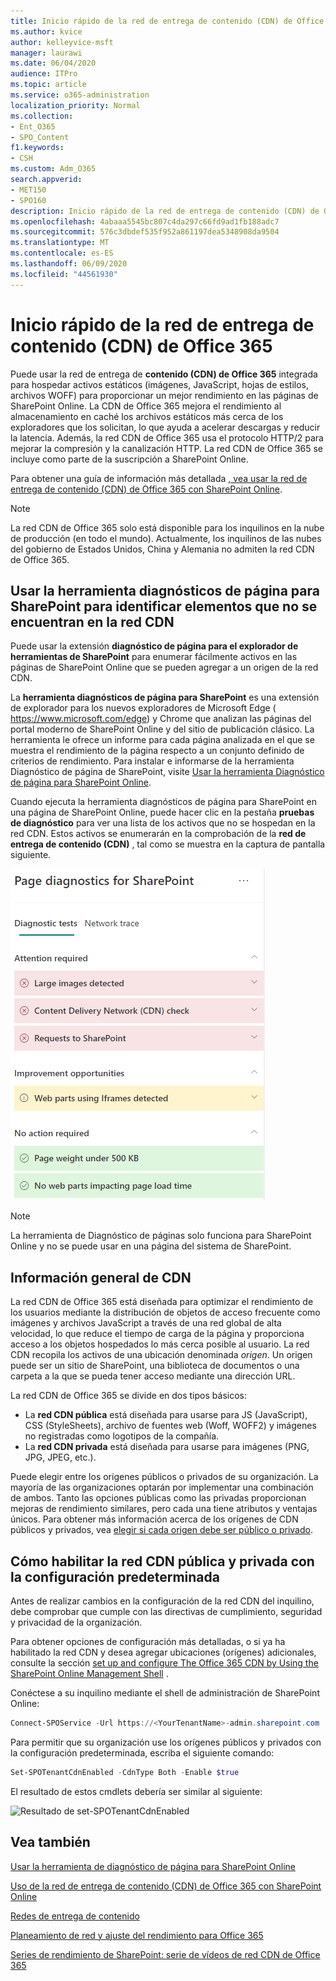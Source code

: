 ```yaml
---
title: Inicio rápido de la red de entrega de contenido (CDN) de Office 365
ms.author: kvice
author: kelleyvice-msft
manager: laurawi
ms.date: 06/04/2020
audience: ITPro
ms.topic: article
ms.service: o365-administration
localization_priority: Normal
ms.collection:
- Ent_O365
- SPO_Content
f1.keywords:
- CSH
ms.custom: Adm_O365
search.appverid:
- MET150
- SPO160
description: Inicio rápido de la red de entrega de contenido (CDN) de Office 365
ms.openlocfilehash: 4abaaa5545bc807c4da297c66fd9ad1fb188adc7
ms.sourcegitcommit: 576c3dbdef535f952a861197dea5348908da9504
ms.translationtype: MT
ms.contentlocale: es-ES
ms.lasthandoff: 06/09/2020
ms.locfileid: "44561930"
---
```

# <a name="office-365-content-delivery-network-cdn-quickstart"></a>Inicio rápido de la red de entrega de contenido (CDN) de Office 365

Puede usar la red de entrega de **contenido (CDN) de Office 365** integrada para hospedar activos estáticos (imágenes, JavaScript, hojas de estilos, archivos WOFF) para proporcionar un mejor rendimiento en las páginas de SharePoint Online. La CDN de Office 365 mejora el rendimiento al almacenamiento en caché los archivos estáticos más cerca de los exploradores que los solicitan, lo que ayuda a acelerar descargas y reducir la latencia. Además, la red CDN de Office 365 usa el protocolo HTTP/2 para mejorar la compresión y la canalización HTTP. La red CDN de Office 365 se incluye como parte de la suscripción a SharePoint Online.

Para obtener una guía de información más detallada [, vea usar la red de entrega de contenido (CDN) de Office 365 con SharePoint Online](use-office-365-cdn-with-spo.md).

>[!NOTE]
>La red CDN de Office 365 solo está disponible para los inquilinos en la nube de producción (en todo el mundo). Actualmente, los inquilinos de las nubes del gobierno de Estados Unidos, China y Alemania no admiten la red CDN de Office 365.

## <a name="use-the-page-diagnostics-for-sharepoint-tool-to-identify-items-not-in-cdn"></a>Usar la herramienta diagnósticos de página para SharePoint para identificar elementos que no se encuentran en la red CDN

Puede usar la extensión **diagnóstico de página para el explorador de herramientas de SharePoint** para enumerar fácilmente activos en las páginas de SharePoint Online que se pueden agregar a un origen de la red CDN.

La **herramienta diagnósticos de página para SharePoint** es una extensión de explorador para los nuevos exploradores de Microsoft Edge ( https://www.microsoft.com/edge) y Chrome que analizan las páginas del portal moderno de SharePoint Online y del sitio de publicación clásico. La herramienta le ofrece un informe para cada página analizada en el que se muestra el rendimiento de la página respecto a un conjunto definido de criterios de rendimiento. Para instalar e informarse de la herramienta Diagnóstico de página de SharePoint, visite [Usar la herramienta Diagnóstico de página para SharePoint Online](https://aka.ms/perftool).

Cuando ejecuta la herramienta diagnósticos de página para SharePoint en una página de SharePoint Online, puede hacer clic en la pestaña **pruebas de diagnóstico** para ver una lista de los activos que no se hospedan en la red CDN. Estos activos se enumerarán en la comprobación de la **red de entrega de contenido (CDN)** , tal como se muestra en la captura de pantalla siguiente.

![Diagnósticos de página](media/page-diagnostics-for-spo/pagediag-results-general.PNG)

>[!NOTE]
>La herramienta de Diagnóstico de páginas solo funciona para SharePoint Online y no se puede usar en una página del sistema de SharePoint. 

## <a name="cdn-overview"></a>Información general de CDN

La red CDN de Office 365 está diseñada para optimizar el rendimiento de los usuarios mediante la distribución de objetos de acceso frecuente como imágenes y archivos JavaScript a través de una red global de alta velocidad, lo que reduce el tiempo de carga de la página y proporciona acceso a los objetos hospedados lo más cerca posible al usuario. La red CDN recopila los activos de una ubicación denominada _origen_. Un origen puede ser un sitio de SharePoint, una biblioteca de documentos o una carpeta a la que se pueda tener acceso mediante una dirección URL.

La red CDN de Office 365 se divide en dos tipos básicos:

- La **red CDN pública** está diseñada para usarse para JS (JavaScript), CSS (StyleSheets), archivo de fuentes web (Woff, WOFF2) y imágenes no registradas como logotipos de la compañía.
- La **red CDN privada** está diseñada para usarse para imágenes (PNG, JPG, JPEG, etc.).

Puede elegir entre los orígenes públicos o privados de su organización. La mayoría de las organizaciones optarán por implementar una combinación de ambos. Tanto las opciones públicas como las privadas proporcionan mejoras de rendimiento similares, pero cada una tiene atributos y ventajas únicos. Para obtener más información acerca de los orígenes de CDN públicos y privados, vea [elegir si cada origen debe ser público o privado](use-office-365-cdn-with-spo.md#CDNOriginChoosePublicPrivate).

## <a name="how-to-enable-public-and-private-cdn-with-the-default-configuration"></a>Cómo habilitar la red CDN pública y privada con la configuración predeterminada
Antes de realizar cambios en la configuración de la red CDN del inquilino, debe comprobar que cumple con las directivas de cumplimiento, seguridad y privacidad de la organización.

Para obtener opciones de configuración más detalladas, o si ya ha habilitado la red CDN y desea agregar ubicaciones (orígenes) adicionales, consulte la sección [set up and configure The Office 365 CDN by Using the SharePoint Online Management Shell](use-office-365-cdn-with-spo.md#set-up-and-configure-the-office-365-cdn-by-using-the-sharepoint-online-management-shell) .

Conéctese a su inquilino mediante el shell de administración de SharePoint Online:

```PowerShell
Connect-SPOService -Url https://<YourTenantName>-admin.sharepoint.com
```

Para permitir que su organización use los orígenes públicos y privados con la configuración predeterminada, escriba el siguiente comando:

```PowerShell
Set-SPOTenantCdnEnabled -CdnType Both -Enable $true
```

El resultado de estos cmdlets debería ser similar al siguiente:

![Resultado de set-SPOTenantCdnEnabled](media/O365-CDN/o365-cdn-enable-output.png)

## <a name="see-also"></a>Vea también

[Usar la herramienta de diagnóstico de página para SharePoint Online](https://aka.ms/perftool)

[Uso de la red de entrega de contenido (CDN) de Office 365 con SharePoint Online](use-office-365-cdn-with-spo.md)

[Redes de entrega de contenido](https://aka.ms/o365cdns)

[Planeamiento de red y ajuste del rendimiento para Office 365](https://aka.ms/tune)

[Series de rendimiento de SharePoint: serie de vídeos de red CDN de Office 365](https://www.youtube.com/playlist?list=PLR9nK3mnD-OWMfr1BA9mr5oCw2aJXw4WA)
